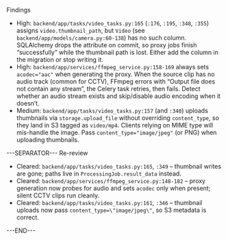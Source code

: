 Findings
- High: `backend/app/tasks/video_tasks.py:165` (`:176`, `:195`, `:348`, `:355`) assigns `video.thumbnail_path`, but `Video` (see `backend/app/models/camera.py:60-138`) has no such column. SQLAlchemy drops the attribute on commit, so proxy jobs finish “successfully” while the thumbnail path is lost. Either add the column in the migration or stop writing it.
- High: `backend/app/services/ffmpeg_service.py:158-169` always sets `acodec="aac"` when generating the proxy. When the source clip has no audio track (common for CCTV), FFmpeg errors with “Output file does not contain any stream”, the Celery task retries, then fails. Detect whether an audio stream exists and skip/disable audio encoding when it doesn’t.
- Medium: `backend/app/tasks/video_tasks.py:157` (and `:340`) uploads thumbnails via `storage.upload_file` without overriding `content_type`, so they land in S3 tagged as `video/mp4`. Clients relying on MIME type will mis-handle the image. Pass `content_type="image/jpeg"` (or PNG) when uploading thumbnails.

---SEPARATOR---
Re-review
- Cleared: `backend/app/tasks/video_tasks.py:165`, `:349` – thumbnail writes are gone; paths live in `ProcessingJob.result_data` instead.
- Cleared: `backend/app/services/ffmpeg_service.py:148-182` – proxy generation now probes for audio and sets `acodec` only when present; silent CCTV clips run cleanly.
- Cleared: `backend/app/tasks/video_tasks.py:161`, `:346` – thumbnail uploads now pass `content_type=\"image/jpeg\"`, so S3 metadata is correct.

---END---
